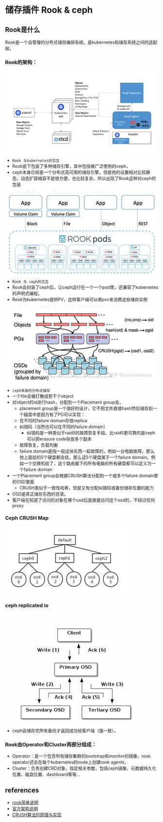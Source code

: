 # 储存插件 Rook & ceph
## Rook是什么
Rook是一个自管理的分布式储存编排系统。是kubernetes和储存系统之间的适配层。
### Rook的架构：
![](media/15580866380959.jpg)
* `Rook 与kubernetes的交互`
* Rook底下包装了多种储存引擎，其中包括被广泛使用的ceph，
* ceph本身已经是一个分布式高可用的储存引擎，但是他的设置相对比较静态，动态扩容缩容不是很方便，也比较复杂，所以出现了Rook这种对ceph的包装

![](media/15580865461572.jpg)
* `Rook 与 ceph的交互`
* Rook会封装了ceph后，让ceph运行在一个一个pod里，还兼容了kubernetes的声明式编程。
* Rook为kubernetes提供PV，这样客户端可以用pvc来消费这些储存实例

![](media/15584374235219.jpg)
* `ceph本身的分布式储存`
* 一个file会被打散成若干个object
* 对object的id进行hash，分配到一个Placement group去，
    * placement group是一个很好的设计，它不把文件直接hash然后储存到一个磁盘中是因为有了PG可以实现：
    * 在不同的failure domain存放replica
    * 纠错码（当然也可以在不同的failure domain）
        * 纠错码是一种类似于raid5的故障恢复手段。比raid5更可靠的是ceph可以把erasure code存放多个副本
    * 故障恢复，负载均衡
    * failure domain是指一般这块东西一起故障的，例如一台电脑故障，那么他上面挂的5个硬盘都会挂，那么这5个硬盘属于一个failure domain。例如一个交换机挂了，这个路由器下的所有电脑的所有硬盘都可以定义为一个failure domian
* 一个Placement group会根据CRUSH算法分配到一个或多个failure domain里的OSD里面
    * CRUSH类似于一致性哈希，但是又有分配纠错码或备份储存位置的能力
* OSD是真正储存东西的目录。
* 客户端在知道了访问的对象在哪个osd后是直接访问这个osd的，不经过任何proxy

### Ceph CRUSH Map
![](media/15584380096995.jpg)
### ceph replicated io
![](media/15584403746706.jpg)
* ceph会储存完所有备份才返回成功给客户端（强一致）。

### Rook由Operator和Cluster两部分组成：
* Operator：是一个包含所有储存集群的bootstrap和monitor的镜像，rook operator还会在每个kubernetes的node上创建rook agents，
* Cluster：负责创建CRD对象，指定相关参数，包括ceph镜像、元数据持久化位置、磁盘位置、dashboard等等…
## references
* [rook简单说明](!https://rook.io/docs/rook/v1.0/ceph-storage.html)
* [官方架构说明](!https://access.redhat.com/documentation/en-us/red_hat_ceph_storage/1.2.3/html/red_hat_ceph_architecture/storage_cluster_architecture)
* [CRUSH算法的原理与实现](!https://zhuanlan.zhihu.com/p/58888246)
